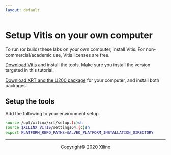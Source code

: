 ```yaml
---
layout: default
---
```


# Setup Vitis on your own computer

To run (or build) these labs on your own computer, install Vitis. For non-commercial/academic use, Vitis licenses are free.

[Download Vitis](https://www.xilinx.com/support/download/index.html/content/xilinx/en/downloadNav/vitis.html) and install the tools. Make sure you install the version targeted in this tutorial.

[Download XRT and the U200 package](https://www.xilinx.com/products/boards-and-kits/alveo/u200.html#gettingStarted) for your computer, and install both packages.

## Setup the tools

Add the following to your environment setup.

```sh
source /opt/xilinx/xrt/setup.(c)sh
source $XILINX_VITIS/settings64.(c)sh
export PLATFORM_REPO_PATHS=$ALVEO_PLATFORM_INSTALLATION_DIRECTORY
```

---------------------------------------
<p align="center">Copyright&copy; 2020 Xilinx</p>